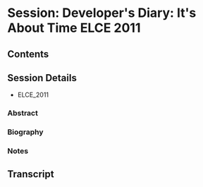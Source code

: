 # Session: Developer's Diary: It's About Time ELCE 2011
## Contents
## Session Details
* ELCE_2011
### Abstract
### Biography
### Notes
## Transcript
